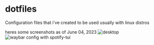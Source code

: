 # dotfiles
Configuration files that i've created to be used usually with linux distros

heres some screenshots as of June 04, 2023
![desktop](https://cdn.discordapp.com/attachments/1064704233171062805/1115015950035587242/image.png)
![waybar config with spotify-tui](https://cdn.discordapp.com/attachments/1064704233171062805/1115017089858687110/image.png)
